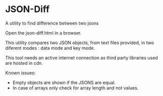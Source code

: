 # JSON-Diff
A utility to find difference between two jsons

Open the json-diff.html in a browser.

This utility compares two JSON objects, from text files provided, in two diferent modes : data mode and key mode. 

This tool needs an active internet connection as third party libraries used are hosted in cdn.

Known issues:
* Empty objects are shown if the JSONS are equal.
* In case of arrays only check for array length and not values.

